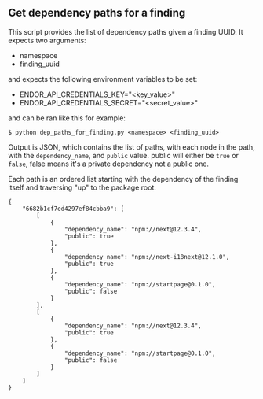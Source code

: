 ## Get dependency paths for a finding
This script provides the list of dependency paths given a finding UUID.
It expects two arguments:
- namespace
- finding_uuid

and expects the following environment variables to be set:
- ENDOR_API_CREDENTIALS_KEY="<key_value>"
- ENDOR_API_CREDENTIALS_SECRET="<secret_value>"
 
and can be ran like this for example:

```
$ python dep_paths_for_finding.py <namespace> <finding_uuid>
```

Output is JSON, which contains the list of paths, with each node in the path, with the `dependency_name`, and `public` value.  public will either be `true` or `false`, false means it's a private dependency not a public one.

Each path is an ordered list starting with the dependency of the finding itself and traversing "up" to the package root.
```
{
    "6682b1cf7ed4297ef84cbba9": [
        [
            {
                "dependency_name": "npm://next@12.3.4",
                "public": true
            },
            {
                "dependency_name": "npm://next-i18next@12.1.0",
                "public": true
            },
            {
                "dependency_name": "npm://startpage@0.1.0",
                "public": false
            }
        ],
        [
            {
                "dependency_name": "npm://next@12.3.4",
                "public": true
            },
            {
                "dependency_name": "npm://startpage@0.1.0",
                "public": false
            }
        ]
    ]
}
 ```

 
